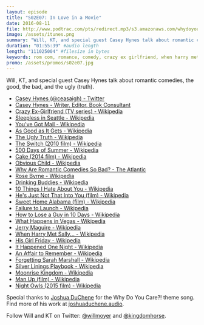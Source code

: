 ```yaml
---
layout: episode
title: "S02E07: In Love in a Movie"
date: 2016-08-11
file: http://www.podtrac.com/pts/redirect.mp3/s3.amazonaws.com/whydoyoucare.fm/Why+Do+You+Care+-+S02E07.mp3
image: /assets/itunes.png
summary: "Will, KT, and special guest Casey Hynes talk about romantic comedies, the good, the bad, and the ugly (truth)."
duration: "01:55:39" #audio length
length: "111025004" #filesize in bytes
keywords: rom com, romance, comedy, crazy ex girlfriend, when harry met sally, sleepless in seattle, as good as it gets, 10 things i hate about you
promo: /assets/promos/s02e07.jpg
---
```


Will, KT, and special guest Casey Hynes talk about romantic comedies, the good, the bad, and the ugly (truth).

<ul>
  <li><a href="https://twitter.com/ceasaigh">Casey Hynes (@ceasaigh) - Twitter</a></li>
  <li><a href="http://www.caseyhynes.com/">Casey Hynes - Writer, Editor, Book Consultant</a></li>
  <li><a href="https://en.wikipedia.org/wiki/Crazy_Ex-Girlfriend_(TV_series)">Crazy Ex-Girlfriend (TV series) - Wikipedia</a></li>
  <li><a href="https://en.wikipedia.org/wiki/Sleepless_in_Seattle">Sleepless in Seattle - Wikipedia</a></li>
  <li><a href="https://en.wikipedia.org/wiki/You%27ve_Got_Mail">You've Got Mail - Wikipedia</a></li>
  <li><a href="https://en.wikipedia.org/wiki/As_Good_as_It_Gets">As Good as It Gets - Wikipedia</a></li>
  <li><a href="https://en.wikipedia.org/wiki/The_Ugly_Truth">The Ugly Truth - Wikipedia</a></li>
  <li><a href="https://en.wikipedia.org/wiki/The_Switch_(2010_film)">The Switch (2010 film) - Wikipedia</a></li>
  <li><a href="https://en.wikipedia.org/wiki/500_Days_of_Summer">500 Days of Summer - Wikipedia</a></li>
  <li><a href="https://en.wikipedia.org/wiki/Cake_(2014_film)">Cake (2014 film) - Wikipedia</a></li>
  <li><a href="https://en.wikipedia.org/wiki/Obvious_Child">Obvious Child - Wikipedia</a></li>
  <li><a href="http://www.theatlantic.com/magazine/archive/2013/03/why-are-romantic-comedies-so-bad/309236/">Why Are Romantic Comedies So Bad? - The Atlantic</a></li>
  <li><a href="https://en.wikipedia.org/wiki/Rose_Byrne">Rose Byrne - Wikipedia</a></li>
  <li><a href="https://en.wikipedia.org/wiki/Drinking_Buddies">Drinking Buddies - Wikipedia</a></li>
    <li><a href="https://en.wikipedia.org/wiki/10_Things_I_Hate_About_You">10 Things I Hate About You - Wikipedia</a></li>
  <li><a href="https://en.wikipedia.org/wiki/He%27s_Just_Not_That_Into_You_(film)">He's Just Not That Into You (film) - Wikipedia</a></li>
  <li><a href="https://en.wikipedia.org/wiki/Sweet_Home_Alabama_(film)">Sweet Home Alabama (film) - Wikipedia</a></li>
  <li><a href="https://en.wikipedia.org/wiki/Failure_to_Launch">Failure to Launch - Wikipedia</a></li>
  <li><a href="https://en.wikipedia.org/wiki/How_to_Lose_a_Guy_in_10_Days">How to Lose a Guy in 10 Days - Wikipedia</a></li>
  <li><a href="https://en.wikipedia.org/wiki/What_Happens_in_Vegas">What Happens in Vegas - Wikipedia</a></li>
  <li><a href="https://en.wikipedia.org/wiki/Jerry_Maguire">Jerry Maguire - Wikipedia</a></li>
  <li><a href="https://en.wikipedia.org/wiki/When_Harry_Met_Sally...">When Harry Met Sally... - Wikipedia</a></li>
  <li><a href="https://en.wikipedia.org/wiki/His_Girl_Friday">His Girl Friday - Wikipedia</a></li>
  <li><a href="https://en.wikipedia.org/wiki/It_Happened_One_Night">It Happened One Night - Wikipedia</a></li>
  <li><a href="https://en.wikipedia.org/wiki/An_Affair_to_Remember">An Affair to Remember - Wikipedia</a></li>
  <li><a href="https://en.wikipedia.org/wiki/Forgetting_Sarah_Marshall">Forgetting Sarah Marshall - Wikipedia</a></li>
  <li><a href="https://en.wikipedia.org/wiki/Silver_Linings_Playbook">Silver Linings Playbook - Wikipedia</a></li>
  <li><a href="https://en.wikipedia.org/wiki/Moonrise_Kingdom">Moonrise Kingdom - Wikipedia</a></li>
  <li><a href="https://en.wikipedia.org/wiki/Man_Up_(film)">Man Up (film) - Wikipedia</a></li>
  <li><a href="https://en.wikipedia.org/wiki/Night_Owls_(2015_film)">Night Owls (2015 film) - Wikipedia</a></li>
</ul>


Special thanks to [Joshua DuChene](http://joshuaduchene.audio) for the Why Do You Care?! theme song. Find more of his work at [joshuaduchene.audio](http://joshuaduchene.audio).

Follow Will and KT on Twitter: [@willmoyer](https://twitter.com/willmoyer) and [@kingdomhorse](https://twitter.com/kingdomhorse).